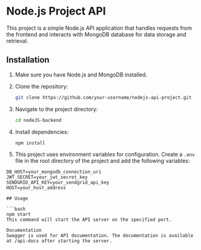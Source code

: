 # Node.js Project API

This project is a simple Node.js API application that handles requests from the frontend and interacts with MongoDB database for data storage and retrieval.

## Installation

1. Make sure you have Node.js and MongoDB installed.
2. Clone the repository:

    ```bash
    git clone https://github.com/your-username/nodejs-api-project.git
    ```

3. Navigate to the project directory:

    ```bash
    cd nodeJS-backend
    ```

4. Install dependencies:

    ```bash
    npm install
    ```

5. This project uses environment variables for configuration. Create a `.env` file in the root directory of the project and add the following variables:

```plaintext
DB_HOST=your_mongodb_connection_uri
JWT_SECRET=your_jwt_secret_key
SENDGRID_API_KEY=your_sendgrid_api_key
HOST=your_host_address

## Usage

```bash
npm start
This command will start the API server on the specified port.

Documentation
Swagger is used for API documentation. The documentation is available at /api-docs after starting the server.
